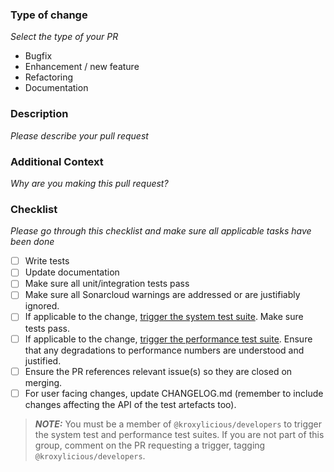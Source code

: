 ### Type of change

_Select the type of your PR_

- Bugfix
- Enhancement / new feature
- Refactoring
- Documentation

### Description

_Please describe your pull request_

### Additional Context

_Why are you making this pull request?_

### Checklist

_Please go through this checklist and make sure all applicable tasks have been done_

- [ ] Write tests
- [ ] Update documentation
- [ ] Make sure all unit/integration tests pass
- [ ] Make sure all Sonarcloud warnings are addressed or are justifiably ignored.
- [ ] If applicable to the change, [trigger the system test suite](../blob/main/DEV_GUIDE.md#jenkins-pipeline-for-system-tests).  Make sure tests pass.
- [ ] If applicable to the change, [trigger the performance test suite](../blob/main/PERFORMANCE.md#jenkins-pipeline-for-performance). Ensure that any degradations to performance numbers are understood and justified.
- [ ] Ensure the PR references relevant issue(s) so they are closed on merging.
- [ ] For user facing changes, update CHANGELOG.md (remember to include changes affecting the API of the test artefacts too).

> **_NOTE:_**  You must be a member of `@kroxylicious/developers` to trigger the system test and performance test suites.  If you are not part of this group, comment on the PR requesting a trigger, tagging `@kroxylicious/developers`.
